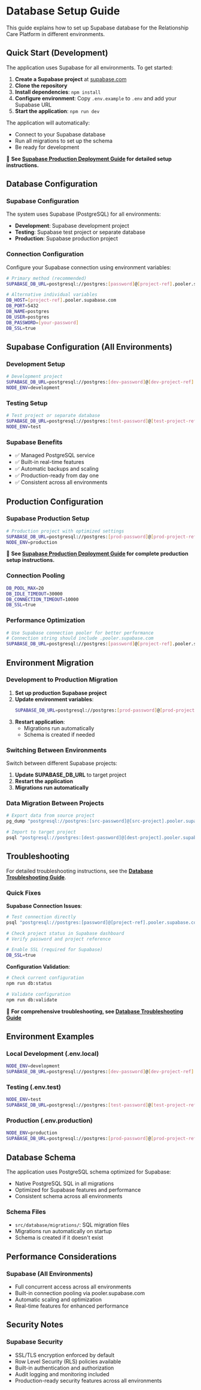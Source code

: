 # Database Setup Guide

This guide explains how to set up Supabase database for the Relationship Care Platform in different environments.

## Quick Start (Development)

The application uses Supabase for all environments. To get started:

1. **Create a Supabase project** at [supabase.com](https://supabase.com)
2. **Clone the repository**
3. **Install dependencies**: `npm install`
4. **Configure environment**: Copy `.env.example` to `.env` and add your Supabase URL
5. **Start the application**: `npm run dev`

The application will automatically:
- Connect to your Supabase database
- Run all migrations to set up the schema
- Be ready for development

📖 **See [Supabase Production Deployment Guide](./supabase-deployment.md) for detailed setup instructions.**

## Database Configuration

### Supabase Configuration

The system uses Supabase (PostgreSQL) for all environments:

- **Development**: Supabase development project
- **Testing**: Supabase test project or separate database
- **Production**: Supabase production project

### Connection Configuration

Configure your Supabase connection using environment variables:

```bash
# Primary method (recommended)
SUPABASE_DB_URL=postgresql://postgres:[password]@[project-ref].pooler.supabase.com:5432/postgres

# Alternative individual variables
DB_HOST=[project-ref].pooler.supabase.com
DB_PORT=5432
DB_NAME=postgres
DB_USER=postgres
DB_PASSWORD=[your-password]
DB_SSL=true
```

## Supabase Configuration (All Environments)

### Development Setup
```bash
# Development project
SUPABASE_DB_URL=postgresql://postgres:[dev-password]@[dev-project-ref].pooler.supabase.com:5432/postgres
NODE_ENV=development
```

### Testing Setup
```bash
# Test project or separate database
SUPABASE_DB_URL=postgresql://postgres:[test-password]@[test-project-ref].pooler.supabase.com:5432/postgres
NODE_ENV=test
```

### Supabase Benefits
- ✅ Managed PostgreSQL service
- ✅ Built-in real-time features
- ✅ Automatic backups and scaling
- ✅ Production-ready from day one
- ✅ Consistent across all environments

## Production Configuration

### Supabase Production Setup
```bash
# Production project with optimized settings
SUPABASE_DB_URL=postgresql://postgres:[prod-password]@[prod-project-ref].pooler.supabase.com:5432/postgres
NODE_ENV=production
```

📖 **See [Supabase Production Deployment Guide](./supabase-deployment.md) for complete production setup instructions.**

### Connection Pooling
```bash
DB_POOL_MAX=20
DB_IDLE_TIMEOUT=30000
DB_CONNECTION_TIMEOUT=10000
DB_SSL=true
```

### Performance Optimization
```bash
# Use Supabase connection pooler for better performance
# Connection string should include .pooler.supabase.com
SUPABASE_DB_URL=postgresql://postgres:[password]@[project-ref].pooler.supabase.com:5432/postgres
```

## Environment Migration

### Development to Production Migration

1. **Set up production Supabase project**
2. **Update environment variables**:
   ```bash
   SUPABASE_DB_URL=postgresql://postgres:[prod-password]@[prod-project-ref].pooler.supabase.com:5432/postgres
   ```
3. **Restart application**:
   - Migrations run automatically
   - Schema is created if needed

### Switching Between Environments

Switch between different Supabase projects:

1. **Update SUPABASE_DB_URL** to target project
2. **Restart the application**
3. **Migrations run automatically**

### Data Migration Between Projects
```bash
# Export data from source project
pg_dump "postgresql://postgres:[src-password]@[src-project].pooler.supabase.com:5432/postgres" > backup.sql

# Import to target project
psql "postgresql://postgres:[dest-password]@[dest-project].pooler.supabase.com:5432/postgres" < backup.sql
```

## Troubleshooting

For detailed troubleshooting instructions, see the **[Database Troubleshooting Guide](./database-troubleshooting.md)**.

### Quick Fixes

**Supabase Connection Issues**:
```bash
# Test connection directly
psql "postgresql://postgres:[password]@[project-ref].pooler.supabase.com:5432/postgres"

# Check project status in Supabase dashboard
# Verify password and project reference

# Enable SSL (required for Supabase)
DB_SSL=true
```

**Configuration Validation**:
```bash
# Check current configuration
npm run db:status

# Validate configuration
npm run db:validate
```

📖 **For comprehensive troubleshooting, see [Database Troubleshooting Guide](./database-troubleshooting.md)**

## Environment Examples

### Local Development (.env.local)
```bash
NODE_ENV=development
SUPABASE_DB_URL=postgresql://postgres:[dev-password]@[dev-project-ref].pooler.supabase.com:5432/postgres
```

### Testing (.env.test)
```bash
NODE_ENV=test
SUPABASE_DB_URL=postgresql://postgres:[test-password]@[test-project-ref].pooler.supabase.com:5432/postgres
```

### Production (.env.production)
```bash
NODE_ENV=production
SUPABASE_DB_URL=postgresql://postgres:[prod-password]@[prod-project-ref].pooler.supabase.com:5432/postgres
```

## Database Schema

The application uses PostgreSQL schema optimized for Supabase:
- Native PostgreSQL SQL in all migrations
- Optimized for Supabase features and performance
- Consistent schema across all environments

### Schema Files
- `src/database/migrations/`: SQL migration files
- Migrations run automatically on startup
- Schema is created if it doesn't exist

## Performance Considerations

### Supabase (All Environments)
- Full concurrent access across all environments
- Built-in connection pooling via pooler.supabase.com
- Automatic scaling and optimization
- Real-time features for enhanced performance

## Security Notes

### Supabase Security
- SSL/TLS encryption enforced by default
- Row Level Security (RLS) policies available
- Built-in authentication and authorization
- Audit logging and monitoring included
- Production-ready security features across all environments